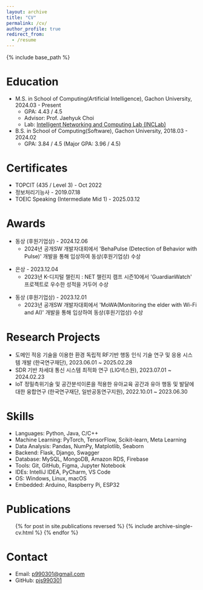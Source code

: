 ```yaml
---
layout: archive
title: "CV"
permalink: /cv/
author_profile: true
redirect_from:
  - /resume
---
```


{% include base_path %}

Education
======
* M.S. in School of Computing(Artificial Intelligence), Gachon University, 2024.03 - Present
  * GPA: 4.43 / 4.5
  * Advisor: Prof. Jaehyuk Choi
  * Lab: [Intelligent Networking and Computing Lab (INCLab)](https://sites.google.com/gachon.ac.kr/inclab/)
* B.S. in School of Computing(Software), Gachon University, 2018.03 - 2024.02
  * GPA: 3.84 / 4.5 (Major GPA: 3.96 / 4.5)

Certificates
======
* TOPCIT (435 / Level 3) - Oct 2022
* 정보처리기능사 - 2019.07.18
* TOEIC Speaking (Intermediate Mid 1) - 2025.03.12

Awards
======
* 동상 (후원기업상) - 2024.12.06
  * 2024년 공개SW 개발자대회에서 'BehaPulse (Detection of Behavior with Pulse)' 개발을 통해 입상하여 동상(후원기업상) 수상

[//]: # (  * 수여 기관: 오에스비씨&#40;주&#41;)
  
* 은상 - 2023.12.04
  * 2023년 K-디지털 챌린지 : NET 챌린지 캠프 시즌10에서 'GuardianWatch' 프로젝트로 우수한 성적을 거두어 수상

[//]: # (  * 수여 기관: SDN/NFV포럼)
  
* 동상 (후원기업상) - 2023.12.01
  * 2023년 공개SW 개발자대회에서 'MoWA(Monitoring the elder with Wi-Fi and AI)' 개발을 통해 입상하여 동상(후원기업상) 수상

[//]: # (  * 수여 기관: &#40;주&#41;티지)

Research Projects
======
* 도메인 적응 기술을 이용한 환경 독립적 RF기반 행동 인식 기술 연구 및 응용 시스템 개발 (한국연구재단), 2023.06.01 ~ 2025.02.28
* SDR 기반 차세대 통신 시스템 최적화 연구 (LIG넥스원), 2023.07.01 ~ 2024.02.23
* IoT 정밀측위기술 및 공간분석이론을 적용한 유아교육 공간과 유아 행동 및 발달에 대한 융합연구 (한국연구재단, 일반공동연구지원), 2022.10.01 ~ 2023.06.30

Skills
======
* Languages: Python, Java, C/C++
* Machine Learning: PyTorch, TensorFlow, Scikit-learn, Meta Learning
* Data Analysis: Pandas, NumPy, Matplotlib, Seaborn
* Backend: Flask, Django, Swagger
* Database: MySQL, MongoDB, Amazon RDS, Firebase
* Tools: Git, GitHub, Figma, Jupyter Notebook
* IDEs: IntelliJ IDEA, PyCharm, VS Code
* OS: Windows, Linux, macOS
* Embedded: Arduino, Raspberry Pi, ESP32


Publications
======
  <ul>{% for post in site.publications reversed %}
    {% include archive-single-cv.html %}
  {% endfor %}</ul>

Contact
======
* Email: [p990301@gmail.com](mailto:p990301@gmail.com)
* GitHub: [pjs990301](https://github.com/pjs990301)